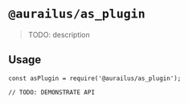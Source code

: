 # `@aurailus/as_plugin`

> TODO: description

## Usage

```
const asPlugin = require('@aurailus/as_plugin');

// TODO: DEMONSTRATE API
```
